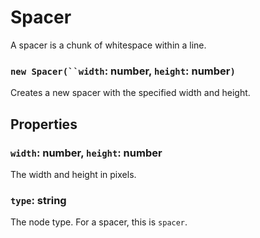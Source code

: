 # Spacer
A spacer is a chunk of whitespace within a line.

### `new Spacer(``width`: number, `height`: number`)`

Creates a new spacer with the specified width and height.

## Properties
### `width`: number, `height`: number

The width and height in pixels.

### `type`: string

The node type. For a spacer, this is `spacer`.
